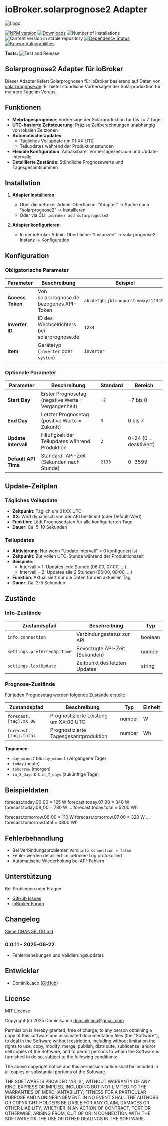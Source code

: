 # ioBroker.solarprognose2 Adapter

![Logo](https://raw.githubusercontent.com/DominikJaco/ioBroker.solarprognose2/main/admin/solarprognose2.png)

[![NPM version](https://img.shields.io/npm/v/iobroker.solarprognose2.svg)](https://www.npmjs.com/package/iobroker.solarprognose2)
[![Downloads](https://img.shields.io/npm/dm/iobroker.solarprognose2.svg)](https://www.npmjs.com/package/iobroker.solarprognose2)
![Number of Installations](https://iobroker.live/badges/solarprognose2-installed.svg)
![Current version in stable repository](https://iobroker.live/badges/solarprognose2-stable.svg)
[![Dependency Status](https://img.shields.io/david/DominikJaco/ioBroker.solarprognose2.svg)](https://david-dm.org/DominikJaco/ioBroker.solarprognose2)
[![Known Vulnerabilities](https://snyk.io/test/github/DominikJaco/ioBroker.solarprognose2/badge.svg)](https://snyk.io/test/github/DominikJaco/ioBroker.solarprognose2)

**Tests:** ![Test and Release](https://github.com/DominikJaco/ioBroker.solarprognose2/workflows/Test%20and%20Release/badge.svg)

## Solarprognose2 Adapter für ioBroker

Dieser Adapter liefert Solarprognosen für ioBroker basierend auf Daten von [solarprognose.de](https://www.solarprognose.de). Er bietet stündliche Vorhersagen der Solarproduktion für mehrere Tage im Voraus.

## Funktionen

- **Mehrtagesprognose**: Vorhersage der Solarproduktion für bis zu 7 Tage
- **UTC-basierte Zeitsteuerung**: Präzise Zeitberechnungen unabhängig von lokalen Zeitzonen
- **Automatische Updates**: 
  - Tägliches Vollupdate um 01:XX UTC
  - Teilupdates während der Produktionsstunden
- **Flexible Konfiguration**: Anpassbarer Vorhersagezeitraum und Update-Intervalle
- **Detaillierte Zustände**: Stündliche Prognosewerte und Tagesgesamtsummen

## Installation

1. **Adapter installieren**:
   - Über die ioBroker Admin-Oberfläche: "Adapter" → Suche nach "solarprognose2" → Installieren
   - Oder via CLI: `iobroker add solarprognose2`

2. **Adapter konfigurieren**:
   - In der ioBroker Admin-Oberfläche: "Instanzen" → solarprognose2 Instanz → Konfiguration

## Konfiguration

### Obligatorische Parameter

| Parameter | Beschreibung | Beispiel |
|-----------|-------------|----------|
| **Access Token** | Von solarprognose.de bezogenes API-Token | `abcdefghijklmnopqrstuvwxyz123456` |
| **Inverter ID** | ID des Wechselrichters bei solarprognose.de | `1234` |
| **Item** | Gerätetyp (`inverter` oder `system`) | `inverter` |

### Optionale Parameter

| Parameter | Beschreibung | Standard | Bereich |
|-----------|-------------|----------|---------|
| **Start Day** | Erster Prognosetag (negative Werte = Vergangenheit) | `-2` | -7 bis 0 |
| **End Day** | Letzter Prognosetag (positive Werte = Zukunft) | `3` | 0 bis 7 |
| **Update Intervall** | Häufigkeit der Teilupdates während Produktion | `2` | 0-24 (0 = deaktiviert) |
| **Default API Time** | Standard-API-Zeit (Sekunden nach Stunde) | `2133` | 0-3599 |

## Update-Zeitplan

### Tägliches Vollupdate
- **Zeitpunkt**: Täglich um 01:XX UTC
- **XX**: Wird dynamisch von der API bestimmt (oder Default-Wert)
- **Funktion**: Lädt Prognosedaten für alle konfigurierten Tage
- **Dauer**: Ca. 5-10 Sekunden

### Teilupdates
- **Aktivierung**: Nur wenn "Update Intervall" > 0 konfiguriert ist
- **Zeitpunkt**: Zur vollen UTC-Stunde während der Produktionszeit
- **Beispiele**:
  - Intervall = 1: Updates jede Stunde (06:00, 07:00, ...)
  - Intervall = 2: Updates alle 2 Stunden (06:00, 08:00, ...)
- **Funktion**: Aktualisiert nur die Daten für den aktuellen Tag
- **Dauer**: Ca. 2-5 Sekunden

## Zustände

### Info-Zustände
| Zustandspfad | Beschreibung | Typ |
|--------------|-------------|------|
| `info.connection` | Verbindungsstatus zur API | boolean |
| `settings.preferredApiTime` | Bevorzugte API-Zeit (Sekunden) | number |
| `settings.lastUpdate` | Zeitpunkt des letzten Updates | string |

### Prognose-Zustände
Für jeden Prognosetag werden folgende Zustände erstellt:

| Zustandspfad | Beschreibung | Typ | Einheit |
|--------------|-------------|------|---------|
| `forecast.[tag].XX_00` | Prognostizierte Leistung um XX:00 UTC | number | W |
| `forecast.[tag].total` | Prognostizierte Tagesgesamtproduktion | number | Wh |

**Tagnamen**:
- `day_minus7` bis `day_minus1` (vergangene Tage)
- `today` (heute)
- `tomorrow` (morgen)
- `in_2_days` bis `in_7_days` (zukünftige Tage)

## Beispieldaten
forecast.today.06_00 = 125 W
forecast.today.07_00 = 340 W
forecast.today.08_00 = 780 W
...
forecast.today.total = 5200 Wh

forecast.tomorrow.06_00 = 110 W
forecast.tomorrow.07_00 = 320 W
...
forecast.tomorrow.total = 4800 Wh

## Fehlerbehandlung
- Bei Verbindungsproblemen wird `info.connection = false`
- Fehler werden detailliert im ioBroker-Log protokolliert
- Automatische Wiederholung bei API-Fehlern

## Unterstützung
Bei Problemen oder Fragen:
- [GitHub Issues](https://github.com/DominikJaco/ioBroker.solarprognose2/issues)
- [ioBroker Forum](https://forum.iobroker.net)

## Changelog
[Siehe CHANGELOG.md](CHANGELOG.md)
### 0.0.11 - 2025-06-22
- Fehlerbehebungen und Validierungsupdates

## Entwickler
- DominikJaco ([GitHub](https://github.com/DominikJaco))

## License
MIT License

Copyright (c) 2025 DominikJaco <dominikjaco@gmail.com>

Permission is hereby granted, free of charge, to any person obtaining a copy
of this software and associated documentation files (the "Software"), to deal
in the Software without restriction, including without limitation the rights
to use, copy, modify, merge, publish, distribute, sublicense, and/or sell
copies of the Software, and to permit persons to whom the Software is
furnished to do so, subject to the following conditions:

The above copyright notice and this permission notice shall be included in all
copies or substantial portions of the Software.

THE SOFTWARE IS PROVIDED "AS IS", WITHOUT WARRANTY OF ANY KIND, EXPRESS OR
IMPLIED, INCLUDING BUT NOT LIMITED TO THE WARRANTIES OF MERCHANTABILITY,
FITNESS FOR A PARTICULAR PURPOSE AND NONINFRINGEMENT. IN NO EVENT SHALL THE
AUTHORS OR COPYRIGHT HOLDERS BE LIABLE FOR ANY CLAIM, DAMAGES OR OTHER
LIABILITY, WHETHER IN AN ACTION OF CONTRACT, TORT OR OTHERWISE, ARISING FROM,
OUT OF OR IN CONNECTION WITH THE SOFTWARE OR THE USE OR OTHER DEALINGS IN THE
SOFTWARE.